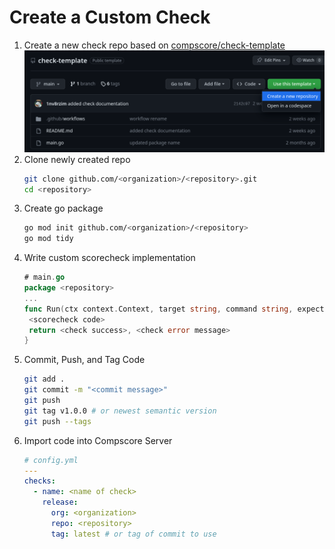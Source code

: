 # Create a Custom Check

1. Create a new check repo based on [compscore/check-template](https://github.com/compscore/check-template)  
   ![](../assets/images/check-template-create.png)
2. Clone newly created repo
   ```sh
   git clone github.com/<organization>/<repository>.git
   cd <repository>
   ```
3. Create go package
   ```sh
   go mod init github.com/<organization>/<repository>
   go mod tidy
   ```
4. Write custom scorecheck implementation
   ```go
   # main.go
   package <repository>
   ...
   func Run(ctx context.Context, target string, command string, expectedOutput string, username string, password string, options map[string]interface{}) (bool, string) {
    <scorecheck code>
   	return <check success>, <check error message>
   }
   ```
5. Commit, Push, and Tag Code
   ```sh
   git add .
   git commit -m "<commit message>"
   git push
   git tag v1.0.0 # or newest semantic version
   git push --tags
   ```
6. Import code into Compscore Server
   ```yml
   # config.yml
   ---
   checks:
     - name: <name of check>
       release:
         org: <organization>
         repo: <repository>
         tag: latest # or tag of commit to use
   ```
